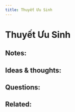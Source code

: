```yaml
---
title: Thuyết Ưu Sinh
---
```

# Thuyết Ưu Sinh

## Notes:


## Ideas & thoughts:

## Questions:

## Related:
